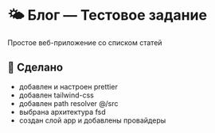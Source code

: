 # 🌤️ Блог — Тестовое задание 

Простое веб-приложение со списком статей
 
 ## 📌 Сделано

 - добавлен и настроен prettier
 - добавлен tailwind-css
 - добавлен path resolver @/src
 - выбрана архитектура fsd
 - создан слой app и добавлены провайдеры
